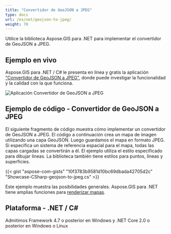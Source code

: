 ```yaml
---
title: "Convertidor de GeoJSON a JPEG"
type: docs
url: /es/net/geojson-to-jpeg/
weight: 70
---
```


Utilice la biblioteca Aspose.GIS para .NET para implementar el convertidor de GeoJSON a JPEG.

## **Ejemplo en vivo**

Aspose.GIS para .NET / C# le presenta en línea y gratis la aplicación ["Convertidor de GeoJSON a JPEG"](https://products.aspose.app/gis/viewer/geojson-to-jpeg), donde puede investigar la funcionalidad y la calidad con la que funciona.

![Aplicación Convertidor de GeoJSON a JPEG](viewer.png)

## **Ejemplo de código - Convertidor de GeoJSON a JPEG**

El siguiente fragmento de código muestra cómo implementar un convertidor de GeoJSON a JPEG. El código a continuación crea un mapa de imagen utilizando una capa GeoJSON. Luego guardamos el mapa en formato JPEG. Si especifica un sistema de referencia espacial para el mapa, todas las capas cargadas se convertirán a él.
El ejemplo utiliza el estilo especificado para dibujar líneas. La biblioteca también tiene estilos para puntos, líneas y superficies.

{{< gist "aspose-com-gists" "10f3783b9581d10bc69dbada42705d2c" "Showcase-CSharp-geojson-to-jpeg.cs" >}}

Este ejemplo muestra las posibilidades generales. Aspose.GIS para .NET tiene amplias funciones para [renderizar mapas](https://docs.aspose.com/gis/net/map-rendering/).

## **Plataforma - .NET / C#**

Admitimos Framework 4.7 o posterior en Windows y .NET Core 2.0 o posterior en Windows o Linux
